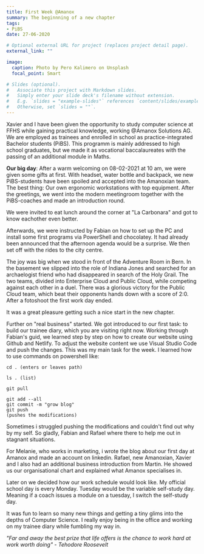 ```yaml
---
title: First Week @Amanox
summary: The beginnning of a new chapter
tags:
- PiBS
date: 27-06-2020

# Optional external URL for project (replaces project detail page).
external_link: ""

image:
  caption: Photo by Pero Kalimero on Unsplash
  focal_point: Smart

# Slides (optional).
#   Associate this project with Markdown slides.
#   Simply enter your slide deck's filename without extension.
#   E.g. `slides = "example-slides"` references `content/slides/example-slides.md`.
#   Otherwise, set `slides = ""`.
---
```

Xavier and I have been given the opportunity to study computer science at FFHS while gaining practical knowledge, working @Amanox Solutions AG. We are employed as trainees and enrolled in school as practice-integrated Bachelor students (PiBS). This programm is mainly addressed to high school graduates, but we made it as vocational baccalaureates with the passing of an additional module in Maths.

**Our big day**: After a warm welcoming on 08-02-2021 at 10 am, we were given some gifts at first. With headset, water bottle and backpack, we new PiBS-students have been spoiled and accepted into the Amanoxian team. The best thing: Our own ergonomic workstations with top equipment. After the greetings, we went into the modern meetingroom together with the PiBS-coaches and made an introduction round. 

We were invited to eat lunch around the corner at "La Carbonara" and got to know eachother even better.

Afterwards, we were instructed by Fabian on how to set up the PC and install some first programs via PowerShell and chocolatey. It had already been announced that the afternoon agenda would be a surprise. We then set off with the rides to the city centre. 

The joy was big when we stood in front of the Adventure Room in Bern. In the basement we slipped into the role of Indiana Jones and searched for an archaelogist friend who had disappeared in search of the Holy Grail. The two teams, divided into Enterprise Cloud and Public Cloud, while competing against each other in a duel. There was a glorious victory for the Public Cloud team, which beat their opponents hands down with a score of 2:0. After a fotoshoot the first work day ended.

It was a great pleasure getting such a nice start in the new chapter.

Further on "real business" started. We got introduced to our first task: to build our trainee diary, which you are visiting right now. Working through Fabian's guid, we learned step by step on how to create our website using Github and Netlify. To adjust the website content we use Visual Studio Code and push the changes. This was my main task for the week. I learned how to use commands on powershell like:

```
cd . (enters or leaves path)
```
```
ls . (list) 
```
```
git pull
```
```
git add --all
git commit -m "grow blog"
git push
(pushes the modifications)
```

Sometimes i struggled pushing the modifications and couldn't find out why by my self. So gladly, Fabian and Rafael where there to help me out in stagnant situations.

For Melanie, who works in marketing, i wrote the blog about our first day at Amanox and made an account on linkedin. Rafael, new Amanoxian, Xavier and I also had an additional business introduction from Martin. He showed us our organisational chart and explained what Amanox specialises in.

Later on we decided how our work schedule would look like. My official school day is every Monday. Tuesday would be the variable self-study day. Meaning if a coach issues a module on a tuesday, I switch the self-study day.

It was fun to learn so many new things and getting a tiny glims into the depths of Computer Science. I really enjoy being in the office and working on my trainee diary while fumbling my way in.  

*"Far and away the best prize that life offers is the chance to work hard at work worth doing" - Tehodore Roosevelt*